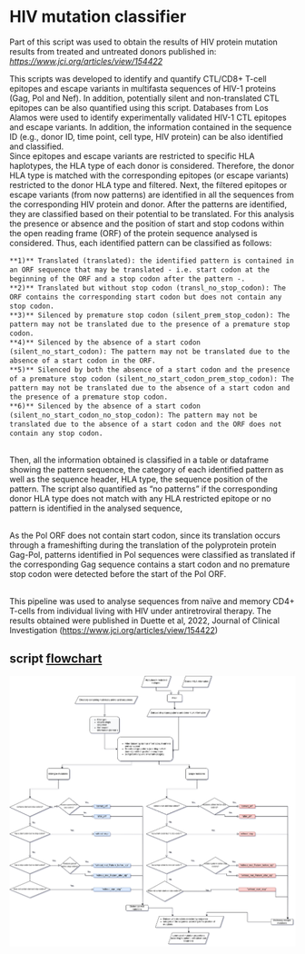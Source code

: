 

# HIV mutation classifier

Part of this script was used to obtain the results of HIV protein mutation results from treated and untreated donors published in:
*https://www.jci.org/articles/view/154422*

This scripts was developed to identify and quantify CTL/CD8+ T-cell epitopes and  escape variants in multifasta sequences of HIV-1 proteins (Gag, Pol and Nef). In addition, potentially silent and non-translated CTL epitopes can be also quantified using this script. Databases from Los Alamos were used to identify experimentally validated HIV-1 CTL epitopes and escape variants. In addition, the information contained in the sequence ID (e.g., donor ID, time point, cell type, HIV protein) can be also identified and classified.<br /> Since epitopes and escape variants are restricted to specific HLA haplotypes, the HLA type of each donor is considered. Therefore, the donor HLA type is matched with the corresponding epitopes (or escape variants) restricted to the donor HLA type and filtered. Next, the filtered epitopes or escape variants (from now patterns) are identified in all the sequences from the corresponding HIV protein and donor. 
After the patterns are identified, they are classified based on their potential to be translated. For this analysis the presence or absence and the position of start and stop codons within the open reading frame (ORF) of the protein sequence analysed is considered. Thus, each identified pattern can be classified as follows:<br /> 

    **1)** Translated (translated): the identified pattern is contained in an ORF sequence that may be translated - i.e. start codon at the beginning of the ORF and a stop codon after the pattern -.
    **2)** Translated but without stop codon (transl_no_stop_codon): The ORF contains the corresponding start codon but does not contain any stop codon. 
    **3)** Silenced by premature stop codon (silent_prem_stop_codon): The pattern may not be translated due to the presence of a premature stop codon. 
    **4)** Silenced by the absence of a start codon (silent_no_start_codon): The pattern may not be translated due to the absence of a start codon in the ORF.  
    **5)** Silenced by both the absence of a start codon and the presence of a premature stop codon (silent_no_start_codon_prem_stop_codon): The pattern may not be translated due to the absence of a start codon and the presence of a premature stop codon.  
    **6)** Silenced by the absence of a start codon (silent_no_start_codon_no_stop_codon): The pattern may not be translated due to the absence of a start codon and the ORF does not contain any stop codon.  

<br /> Then, all the information obtained is classified in a table or dataframe showing the pattern sequence, the category of each identified pattern as well as the sequence header,  HLA type, the sequence position of the pattern. The script also quantified as “no patterns” if the corresponding donor HLA type does not match with any HLA restricted epitope or no pattern is identified in the analysed sequence,

<br />  As the Pol ORF does not contain start codon, since its translation occurs through a frameshifting during the translation of the polyprotein protein Gag-Pol, patterns identified in Pol sequences were classified as translated if the corresponding Gag sequence contains a start codon and no premature stop codon were detected before the start of the Pol ORF. 

<br /> This pipeline was used to analyse sequences from naïve and memory CD4+ T-cells from individual living with HIV under antiretroviral therapy. The results obtained were published in Duette et al, 2022, Journal of Clinical Investigation  (https://www.jci.org/articles/view/154422)




## script [flowchart](https://github.com/Fernando-GMzr/HIV_mutations/blob/master/fluxogram.png)

![flowchart](https://github.com/Fernando-GMzr/HIV_mutations/blob/master/fluxogram.png)


